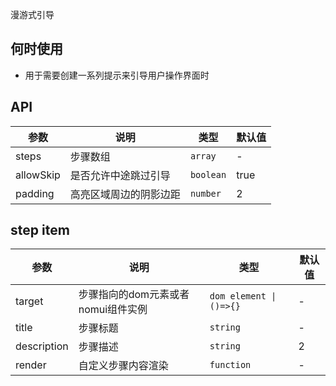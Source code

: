 漫游式引导

## 何时使用

- 用于需要创建一系列提示来引导用户操作界面时

## API

| 参数          | 说明             | 类型                          | 默认值 |
| ------------- | ---------------- | ----------------------------- | ------ |
| steps          | 步骤数组         | `array`                      | -      |
| allowSkip          | 是否允许中途跳过引导         | `boolean`                      | true      |
| padding          | 高亮区域周边的阴影边距           | `number`                      | 2      |



## step item

| 参数          | 说明             | 类型                          | 默认值 |
| ------------- | ---------------- | ----------------------------- | ------ |
| target          | 步骤指向的dom元素或者nomui组件实例         | `dom element \| ()=>{}`                      | -      |
| title          | 步骤标题         | `string`                      | -      |
| description          | 步骤描述           | `string`                      | 2      |
| render          | 自定义步骤内容渲染           | `function`                      | -      |
